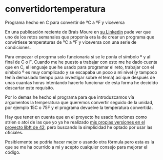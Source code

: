 # convertidortemperatura
Programa hecho en C para convertir de ºC a ºF y viceversa


En una publicación reciente de Brais Moure en [su Linkedin](https://www.linkedin.com/posts/braismoure_hoy-resolvemos-el-reto-de-programaci%C3%B3n-de-activity-6990275736829870081-5ELB?utm_source=share&utm_medium=member_desktop) pude ver que uno de los retos semanales que proponía era la de crear un programa que
convirtiese temperaturas de ºC a ºF y viceversa con una serie de condiciones.

Para empezar el progrma solo funcionaría si se le ponía el símbolo º y al final de C o F. Cuando me he puesto a trabajar con esto me he dado cuenta
que en C, el lenguaje que he usado para programar el reto, trabajar con el símbolo º es muy complicado y se escapaba un poco a mi nivel (y tampoco
tenía demasiado tiempo para investigar sobre el tema) así que después de unas cuantas horas intentando hacerlo funcionar de esta forma he decidido
descartar este requisito.

Por lo demas he hecho el programa para que introduzcamos vía argumentos la temperatura que queremos convertir seguido de la unidad, por ejemplo 15C o 75F
y el programa devuelve la temperatura convertida.

Hay que tener en cuenta que en el proyecto he usado funciones como strlen o atoi de las que yo ya he realizado [mis propias versiones en el proyecto
libft de 42](https://github.com/alexliam83/libft.h), pero buscando la simplicidad he optado por usar las oficiales.

Posiblemente se podría hacer mejor o usando otra fórmula pero esta es la que se me ha ocurrido a mi y acepto cualquier consejo para mejorar el código.
